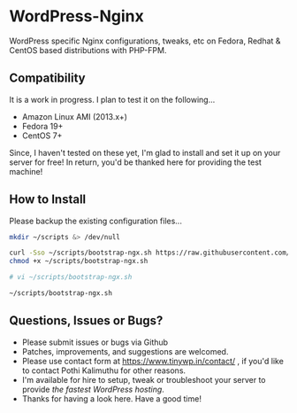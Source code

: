 # WordPress-Nginx

WordPress specific Nginx configurations, tweaks, etc on Fedora, Redhat & CentOS based distributions with PHP-FPM.

## Compatibility

It is a work in progress. I plan to test it on the following...

+ Amazon Linux AMI (2013.x+)
+ Fedora 19+
+ CentOS 7+

Since, I haven't tested on these yet, I'm glad to install and set it up on your server for free! In return, you'd be thanked here for providing the test machine!

## How to Install

Please backup the existing configuration files...

```bash
mkdir ~/scripts &> /dev/null

curl -Sso ~/scripts/bootstrap-ngx.sh https://raw.githubusercontent.com/pothi/WordPress-Nginx-CentOS/master/bootstrap.sh
chmod +x ~/scripts/bootstrap-ngx.sh

# vi ~/scripts/bootstrap-ngx.sh

~/scripts/bootstrap-ngx.sh
```

## Questions, Issues or Bugs?

+ Please submit issues or bugs via Github
+ Patches, improvements, and suggestions are welcomed.
+ Please use contact form at https://www.tinywp.in/contact/ , if you'd like to contact Pothi Kalimuthu for other reasons.
+ I'm available for hire to setup, tweak or troubleshoot your server to provide *the fastest WordPress hosting*.
+ Thanks for having a look here. Have a good time!
